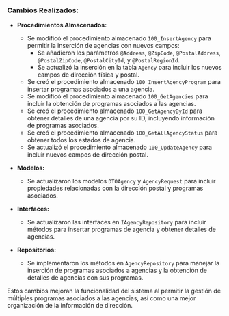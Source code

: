 ### Cambios Realizados:

- **Procedimientos Almacenados:**

  - Se modificó el procedimiento almacenado `100_InsertAgency` para permitir la inserción de agencias con nuevos campos:
    - Se añadieron los parámetros `@Address`, `@ZipCode`, `@PostalAddress`, `@PostalZipCode`, `@PostalCityId`, y `@PostalRegionId`.
    - Se actualizó la inserción en la tabla `Agency` para incluir los nuevos campos de dirección física y postal.
  - Se creó el procedimiento almacenado `100_InsertAgencyProgram` para insertar programas asociados a una agencia.
  - Se modificó el procedimiento almacenado `100_GetAgencies` para incluir la obtención de programas asociados a las agencias.
  - Se creó el procedimiento almacenado `100_GetAgencyById` para obtener detalles de una agencia por su ID, incluyendo información de programas asociados.
  - Se creó el procedimiento almacenado `100_GetAllAgencyStatus` para obtener todos los estados de agencia.
  - Se actualizó el procedimiento almacenado `100_UpdateAgency` para incluir nuevos campos de dirección postal.

- **Modelos:**

  - Se actualizaron los modelos `DTOAgency` y `AgencyRequest` para incluir propiedades relacionadas con la dirección postal y programas asociados.

- **Interfaces:**

  - Se actualizaron las interfaces en `IAgencyRepository` para incluir métodos para insertar programas de agencia y obtener detalles de agencias.

- **Repositorios:**

  - Se implementaron los métodos en `AgencyRepository` para manejar la inserción de programas asociados a agencias y la obtención de detalles de agencias con sus programas.

Estos cambios mejoran la funcionalidad del sistema al permitir la gestión de múltiples programas asociados a las agencias, así como una mejor organización de la información de dirección.
